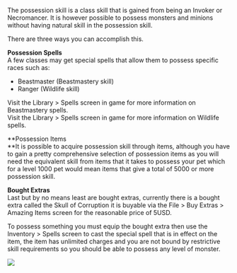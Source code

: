 The possession skill is a class skill that is gained from being an Invoker or Necromancer. It is however possible to possess monsters and minions without having natural skill in the possession skill.

There are three ways you can accomplish this.

**Possession Spells**  
A few classes may get special spells that allow them to possess specific races such as:

*   Beastmaster (Beastmastery skill)
*   Ranger (Wildlife skill)

Visit the Library > Spells screen in game for more information on Beastmastery spells.  
Visit the Library > Spells screen in game for more information on Wildlife spells.

**Possession Items  
**It is possible to acquire possession skill through items, although you have to gain a pretty comprehensive selection of possession items as you will need the equivalent skill from items that it takes to possess your pet which for a level 1000 pet would mean items that give a total of 5000 or more possession skill.

**Bought Extras**  
Last but by no means least are bought extras, currently there is a bought extra called the Skull of Corruption it is buyable via the File > Buy Extras > Amazing Items screen for the reasonable price of 5USD.

To possess something you must equip the bought extra then use the Inventory > Spells screen to cast the special spell that is in effect on the item, the item has unlimited charges and you are not bound by restrictive skill requirements so you should be able to possess any level of monster.

[![](https://lohcdn.com/images/t_skull.jpg)](https://lohcdn.com/images/skull.jpg)